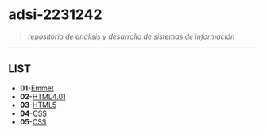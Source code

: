 # adsi-2231242
 >*repositorio de análisis y desarrollo de sistemas de información*
---
## LIST

- **01**-[Emmet](01-emmet/)
- **02**-[HTML4.01](02-html4.01/)
- **03**-[HTML5](03-html5/)
- **04**-[CSS](04-css2.1/)
- **05**-[CSS](05-css/)